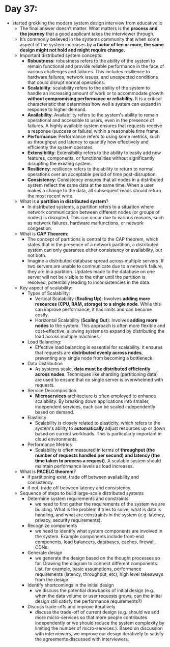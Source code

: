 # Day 37:

- started grokking the modern system design interview from educative.io
  - The final answer doesn’t matter. What matters is the **process and the journey** that a good applicant takes the interviewer through.
  - It’s commonly believed in the systems community that when some aspect of the system increases by **a factor of ten or more, the same design might not hold and might require change.**
  - Important distributed system concepts:
    - **Robustness**: robustness refers to the ability of the system to remain functional and provide reliable performance in the face of various challenges and failures. This includes resilience to hardware failures, network issues, and unexpected conditions that could disrupt normal operations.
    - **Scalability**: scalability refers to the ability of the system to handle an increasing amount of work or to accommodate growth **without compromising performance or reliability**. It is a critical characteristic that determines how well a system can expand in response to higher demand.
    - **Availability**: Availability refers to the system's ability to remain operational and accessible to users, even in the presence of failures. A highly available system ensures that requests receive a response (success or failure) within a reasonable time frame.
    - **Performance**: Performance refers to using some metrics, such as throughput and latency to quantify how effectively and efficiently the system operates.
    - **Extensibility**: Extensibility refers to the ability to easily add new features, components, or functionalities without significantly disrupting the existing system. 
    - **Resiliency**: resiliency refers to the ability to return to normal operations over an acceptable period of time post-disruption.
    - **Consistency**: Consistency ensures that all nodes in a distributed system reflect the same data at the same time. When a user makes a change to the data, all subsequent reads should return the most recent write.
  - What is **a partition in distributed system**?
    - In distributed systems, a partition refers to a situation where network communication between different nodes (or groups of nodes) is disrupted. This can occur due to various reasons, such as network failures, hardware malfunctions, or network congestion.
  - What is **CAP Theorem**:
    - The concept of partitions is central to the CAP theorem, which states that in the presence of a network partition, a distributed system can only guarantee either consistency or availability, but not both.
    - Imagine a distributed database spread across multiple servers. If two servers are unable to communicate due to a network failure, they are in a partition. Updates made to the database on one server will not be visible to the other until the partition is resolved, potentially leading to inconsistencies in the data.
  - Key aspect of scalability:
    - Types of Scalability:
      - Vertical Scalability (**Scaling Up**): Involves **adding more resources (CPU, RAM, storage) to a single node**. While this can improve performance, it has limits and can become costly.
      - Horizontal Scalability (**Scaling Out**): Involves **adding more nodes** to the system. This approach is often more flexible and cost-effective, allowing systems to expand by distributing the load across multiple machines.
    - Load Balancing:
      - Effective load balancing is essential for scalability. It ensures that requests are **distributed evenly across nodes**, preventing any single node from becoming a bottleneck.
    - Data Distribution
      - As systems scale, **data must be distributed efficiently across nodes**. Techniques like sharding (partitioning data) are used to ensure that no single server is overwhelmed with requests.
    - Service Decomposition
      - **Microservices** architecture is often employed to enhance scalability. By breaking down applications into smaller, independent services, each can be scaled independently based on demand.
    - Elasticity
      - Scalability is closely related to elasticity, which refers to the system's ability to **automatically** adjust resources up or down based on current workloads. This is particularly important in cloud environments.
    - Performance Metrics
      - Scalability is often measured in terms of **throughput (the number of requests handled per second) and latency (the time taken to process a request)**. A scalable system should maintain performance levels as load increases.
  - What is **PACELC theorem**?
    - if partitioning exist, trade off between availability and consistency.
    - if not, trade off between latency and consistency.
  - Sequence of steps to build large-scale distributed systems
    - Determine system requirements and constraints
      - we need to first gather the requirements of the system we are building. What is the problem it tries to solve, what is data is handling, and what are constraints in the system (e.g. latency, privacy, security requirements).
    - Recognize components
      - we need to identify what system components are involved in the system. Example components include front-end components, load balancers, databases, caches, firewall, CDNs.
    - Generate design
      - we generate the design based on the thought processes so far. Drawing the diagram to connect different components. List, for example, basic assumptions, performance requirements (latency, throughput, etc), high level takeaways from the design.
    - Identify shortcomings in the initial design
      - we discuss the potential drawbacks of initial design (e.g. when the data volume or user requests grows, can the initial design still satisfy the performance requirements?)
    - Discuss trade-offs and improve iteratively
      - discuss the trade-off of current design (e.g. should we add more micro-services so that more people contributes independently or we should reduce the system complexity by limiting the number of micro-services.). Based on discussion with interviewers, we improve our design iteratively to satisfy the agreements discussed with interviewers.


